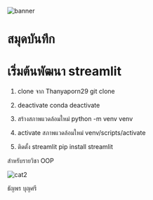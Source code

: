 ![banner](http://picsum.photos/800/250)

# สมุดบันทึก

# เริ่มต้นพัฒนา streamlit
1. clone จาก Thanyaporn29
   git clone
   
2. deactivate
   conda deactivate
   
3. สร้างสภาพแวดล้อมใหม่
   python -m venv venv

4. activate สภาพแวดล้อมใหม่
   venv/scripts/activate

5. ติดตั้ง streamlit
   pip install streamlit

สำหรับรายวิชา OOP

![cat2](https://github.com/Thanyaporn29/Thanyaporn29.github.io/assets/159878519/1842ce39-1b28-4a16-acd9-eb47176bdb44)

ธัญพร บุญศรี

